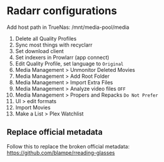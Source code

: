 # Radarr configurations

Add host path in TrueNas: /mnt/media-pool/media

1. Delete all Quality Profiles
2. Sync most things with recyclarr
3. Set download client
4. Set indexers in Prowlarr (app connect)
5. Edit Quality Profile, set language to `Original`
6. Media Management > Unmonitor Deleted Movies
7. Media Management > Add Root Folder
8. Media Management > Import Extra Files
9. Media Management > Analyze video files `OFF`
10. Media Management > Propers and Repacks `Do Not Prefer`
11. UI > edit formats
12. Import Movies
13. Make a List > Plex Watchlist

## Replace official metadata

Follow this to replace the broken official metadata:
https://github.com/blampe/rreading-glasses